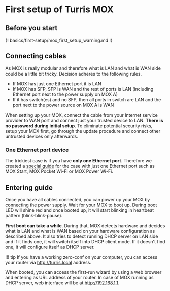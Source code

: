First setup of Turris MOX 
=========================

## Before you start

{! basics/first-setup/mox_first_setup_warning.md !}

## Connecting cables

As MOX is really modular and therefore what is LAN and what is WAN side could
be a little bit tricky. Decision adheres to the following rules.

* If MOX has just one Ethernet port it is LAN
* If MOX has SFP, SFP is WAN and the rest of ports is LAN (including
  Ethernet port next to the power supply on MOX A)
* If it has switch(es) and no SFP, then all ports in switch are LAN and the
  port next to the power source on MOX A is WAN

When setting up your MOX, connect the cable from your Internet service provider
to WAN port and connect just your trusted device to LAN. **There is no password
during initial setup**. To eliminate potential security risks, setup your MOX
first, go through the update procedure and connect other untrusted devices only
afterwards.

### One Ethernet port device

The trickiest case is if you have **only one Ethernet port**. Therefore we
created a [special guide](mox_cpu_only.md) for the case with just one Ethernet
port such as MOX Start, MOX Pocket Wi-Fi or MOX Power Wi-Fi.

## Entering guide

Once you have all cables connected, you can power up your MOX by connecting the
power supply. Wait for your MOX to boot up. During boot LED will shine red and
once booted up, it will start blinking in heartbeat pattern
(blink-blink-pause).

**First boot can take a while**. During that, MOX detects hardware and decides
what is LAN and what is WAN based on your hardware configuration as described
above. It also tries to detect running DHCP server on LAN side and if it finds
one, it will switch itself into DHCP client mode. If it doesn't find one, it
will configure itself as DHCP server.

!!! tip
	If you have a working zero-conf on your computer, you can access your
    router via <http://turris.local> address.

When booted, you can access the first-run wizard by using a web browser and
entering as URL address of your router. In case of MOX running as DHCP server, web
interface will be at <http://192.168.1.1>.

